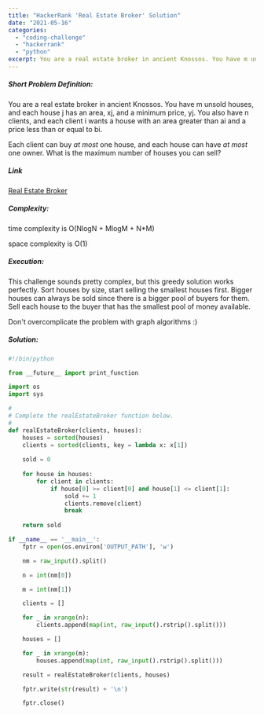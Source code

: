 ```yaml
---
title: "HackerRank 'Real Estate Broker' Solution"
date: "2021-05-16"
categories: 
  - "coding-challenge"
  - "hackerrank"
  - "python"
excerpt: You are a real estate broker in ancient Knossos. You have m unsold houses, and each house j has an area, xj, and a minimum price, yj. You also have n clients, and each client i wants a house with an area greater than ai and a price less than or equal to bi. Each client can buy _at most_ one house, and each house can have _at most_ one owner. What is the maximum number of houses you can sell?
---
```


##### Short Problem Definition:

You are a real estate broker in ancient Knossos. You have m unsold houses, and each house j has an area, xj, and a minimum price, yj. You also have n clients, and each client i wants a house with an area greater than ai and a price less than or equal to bi.

Each client can buy _at most_ one house, and each house can have _at most_ one owner. What is the maximum number of houses you can sell?

##### Link

[Real Estate Broker](https://www.hackerrank.com/challenges/real-estate-broker/problem)

##### Complexity:

time complexity is O(NlogN + MlogM + N\*M)

space complexity is O(1)

##### Execution:

This challenge sounds pretty complex, but this greedy solution works perfectly. Sort houses by size, start selling the smallest houses first. Bigger houses can always be sold since there is a bigger pool of buyers for them. Sell each house to the buyer that has the smallest pool of money available.

Don't overcomplicate the problem with graph algorithms :)

##### Solution:

```python
#!/bin/python

from __future__ import print_function

import os
import sys

#
# Complete the realEstateBroker function below.
#
def realEstateBroker(clients, houses):
    houses = sorted(houses)
    clients = sorted(clients, key = lambda x: x[1])
    
    sold = 0
    
    for house in houses:
        for client in clients:
            if house[0] >= client[0] and house[1] <= client[1]:
                sold += 1
                clients.remove(client)
                break
    
    return sold

if __name__ == '__main__':
    fptr = open(os.environ['OUTPUT_PATH'], 'w')

    nm = raw_input().split()

    n = int(nm[0])

    m = int(nm[1])

    clients = []

    for _ in xrange(n):
        clients.append(map(int, raw_input().rstrip().split()))

    houses = []

    for _ in xrange(m):
        houses.append(map(int, raw_input().rstrip().split()))

    result = realEstateBroker(clients, houses)

    fptr.write(str(result) + '\n')

    fptr.close()
```
